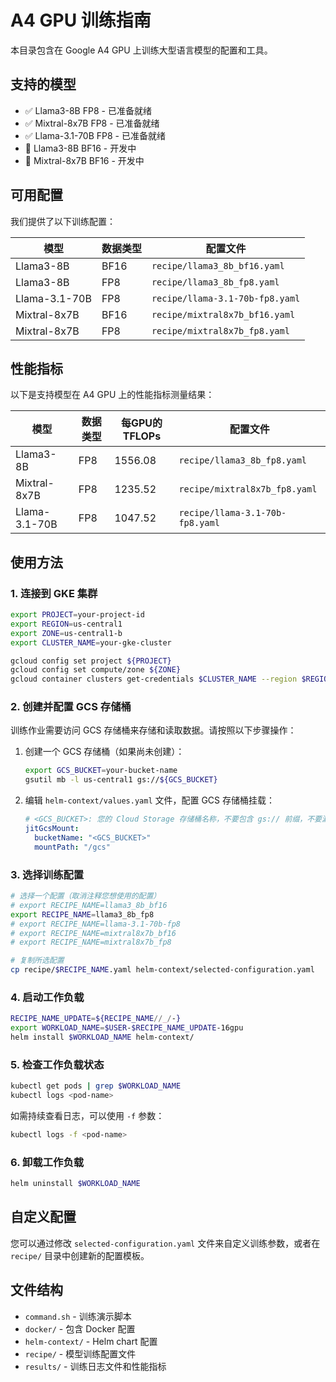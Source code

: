 # A4 GPU 训练指南

本目录包含在 Google A4 GPU 上训练大型语言模型的配置和工具。

## 支持的模型

- ✅ Llama3-8B FP8 - 已准备就绪
- ✅ Mixtral-8x7B FP8 - 已准备就绪
- ✅ Llama-3.1-70B FP8 - 已准备就绪
- 🚧 Llama3-8B BF16 - 开发中
- 🚧 Mixtral-8x7B BF16 - 开发中

## 可用配置

我们提供了以下训练配置：

| 模型 | 数据类型 | 配置文件 |
|------|---------|---------|
| Llama3-8B | BF16 | `recipe/llama3_8b_bf16.yaml` |
| Llama3-8B | FP8 | `recipe/llama3_8b_fp8.yaml` |
| Llama-3.1-70B | FP8 | `recipe/llama-3.1-70b-fp8.yaml` |
| Mixtral-8x7B | BF16 | `recipe/mixtral8x7b_bf16.yaml` |
| Mixtral-8x7B | FP8 | `recipe/mixtral8x7b_fp8.yaml` |

## 性能指标

以下是支持模型在 A4 GPU 上的性能指标测量结果：

| 模型 | 数据类型 | 每GPU的TFLOPs | 配置文件 |
|------|---------|--------------|----------|
| Llama3-8B | FP8 | 1556.08 | `recipe/llama3_8b_fp8.yaml` |
| Mixtral-8x7B | FP8 | 1235.52 | `recipe/mixtral8x7b_fp8.yaml` |
| Llama-3.1-70B | FP8 | 1047.52 | `recipe/llama-3.1-70b-fp8.yaml` |

## 使用方法

### 1. 连接到 GKE 集群

```bash
export PROJECT=your-project-id
export REGION=us-central1
export ZONE=us-central1-b
export CLUSTER_NAME=your-gke-cluster

gcloud config set project ${PROJECT}
gcloud config set compute/zone ${ZONE}
gcloud container clusters get-credentials $CLUSTER_NAME --region $REGION
```

### 2. 创建并配置 GCS 存储桶

训练作业需要访问 GCS 存储桶来存储和读取数据。请按照以下步骤操作：

1. 创建一个 GCS 存储桶（如果尚未创建）：
   ```bash
   export GCS_BUCKET=your-bucket-name
   gsutil mb -l us-central1 gs://${GCS_BUCKET}
   ```

2. 编辑 `helm-context/values.yaml` 文件，配置 GCS 存储桶挂载：
   ```yaml
   # <GCS_BUCKET>: 您的 Cloud Storage 存储桶名称，不要包含 gs:// 前缀，不要漏掉双引号
   jitGcsMount:
     bucketName: "<GCS_BUCKET>"
     mountPath: "/gcs"
   ```

### 3. 选择训练配置

```bash
# 选择一个配置（取消注释您想使用的配置）
# export RECIPE_NAME=llama3_8b_bf16
export RECIPE_NAME=llama3_8b_fp8
# export RECIPE_NAME=llama-3.1-70b-fp8
# export RECIPE_NAME=mixtral8x7b_bf16
# export RECIPE_NAME=mixtral8x7b_fp8

# 复制所选配置
cp recipe/$RECIPE_NAME.yaml helm-context/selected-configuration.yaml
```

### 4. 启动工作负载

```bash
RECIPE_NAME_UPDATE=${RECIPE_NAME//_/-}
export WORKLOAD_NAME=$USER-$RECIPE_NAME_UPDATE-16gpu
helm install $WORKLOAD_NAME helm-context/
```

### 5. 检查工作负载状态

```bash
kubectl get pods | grep $WORKLOAD_NAME
kubectl logs <pod-name>
```

如需持续查看日志，可以使用 `-f` 参数：
```bash
kubectl logs -f <pod-name>
```

### 6. 卸载工作负载

```bash
helm uninstall $WORKLOAD_NAME
```

## 自定义配置

您可以通过修改 `selected-configuration.yaml` 文件来自定义训练参数，或者在 `recipe/` 目录中创建新的配置模板。

## 文件结构

- `command.sh` - 训练演示脚本
- `docker/` - 包含 Docker 配置
- `helm-context/` - Helm chart 配置
- `recipe/` - 模型训练配置文件
- `results/` - 训练日志文件和性能指标